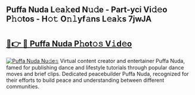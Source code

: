 ## Puffa Nuda L𝚎a𝚔ed N𝚞𝚍e - Part-yci Vi𝚍𝚎o P𝚑𝚘tos - H𝚘𝚝 O𝚗𝚕yf𝚊ns L𝚎a𝚔s 7jwJA

# <h2><a href="http://kf2h1j.oniu.top/?m=Puffa+Nuda">🔗👉 🔴 Puffa Nuda P𝚑ot𝚘𝚜 V𝚒d𝚎o</a></h2>

[![Puffa Nuda Nu𝚍e𝚜](https://i.imgur.com/0qMVB7G.gif)](http://kf2h1j.oniu.top/?m=Puffa+Nuda)
Virtual content creator and entertainer Puffa Nuda, famed for publishing dance and lifestyle tutorials through popular dance moves and brief clips. Dedicated peacebuilder Puffa Nuda, recognized for their efforts to build peace and understanding between different communities.  
